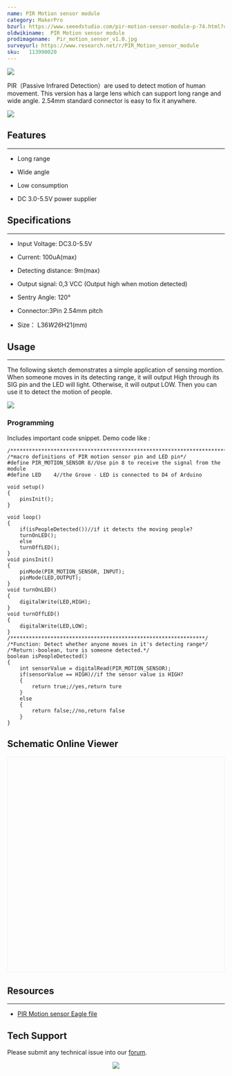 ```yaml
---
name: PIR Motion sensor module
category: MakerPro
bzurl: https://www.seeedstudio.com/pir-motion-sensor-module-p-74.html?cPath=84_88&zenid=020999c566d2f31841dc54602b7d02ef
oldwikiname:  PIR Motion sensor module
prodimagename:  Pir_motion_sensor_v1.0.jpg
surveyurl: https://www.research.net/r/PIR_Motion_sensor_module
sku:   113990020
---
```

![](https://files.seeedstudio.com/wiki/PIR_Motion_sensor_module/img/Pir_motion_sensor_v1.0.jpg)

PIR（Passive Infrared Detection）are used to detect motion of human movement. This version has a large lens which can support long range and wide angle. 2.54mm standard connector is easy to fix it anywhere.

[![](https://files.seeedstudio.com/wiki/Seeed-WiKi/docs/images/300px-Get_One_Now_Banner-ragular.png)](https://www.seeedstudio.com/pir-motion-sensor-module-p-74.html?cPath=84_88&zenid=020999c566d2f31841dc54602b7d02ef)

##   Features
---
*   Long range

*   Wide angle

*   Low consumption

*   DC 3.0-5.5V power supplier

##   Specifications
---
*   Input Voltage: DC3.0-5.5V

*   Current: 100uA(max)

*   Detecting distance: 9m(max)

*   Output signal: 0,3 VCC (Output high when motion detected)

*   Sentry Angle: 120°

*   Connector:3Pin 2.54mm pitch
*   Size： L36*W26*H21(mm)

##   Usage
---
The following sketch demonstrates a simple application of sensing montion. When someone moves in its detecting range, it will output High through its SIG pin and the LED will light. Otherwise, it will output LOW. Then you can use it to detect the motion of people.

![](https://files.seeedstudio.com/wiki/PIR_Motion_sensor_module/img/PIR_motion_sensor_module_connection.JPG)

###   Programming

Includes important code snippet.
Demo code like :
```
/*******************************************************************************/
/*macro definitions of PIR motion sensor pin and LED pin*/
#define PIR_MOTION_SENSOR 8//Use pin 8 to receive the signal from the module
#define LED    4//the Grove - LED is connected to D4 of Arduino

void setup()
{
    pinsInit();
}

void loop()
{
    if(isPeopleDetected())//if it detects the moving people?
    turnOnLED();
    else
    turnOffLED();
}
void pinsInit()
{
    pinMode(PIR_MOTION_SENSOR, INPUT);
    pinMode(LED,OUTPUT);
}
void turnOnLED()
{
    digitalWrite(LED,HIGH);
}
void turnOffLED()
{
    digitalWrite(LED,LOW);
}
/***************************************************************/
/*Function: Detect whether anyone moves in it's detecting range*/
/*Return:-boolean, ture is someone detected.*/
boolean isPeopleDetected()
{
    int sensorValue = digitalRead(PIR_MOTION_SENSOR);
    if(sensorValue == HIGH)//if the sensor value is HIGH?
    {
        return true;//yes,return ture
    }
    else
    {
        return false;//no,return false
    }
}
```


## Schematic Online Viewer

<div class="altium-ecad-viewer" data-project-src="https://files.seeedstudio.com/wiki/PIR_Motion_sensor_module/res/PIR_sensor_v1.0.zip" style="border-radius: 0px 0px 4px 4px; height: 500px; border-style: solid; border-width: 1px; border-color: rgb(241, 241, 241); overflow: hidden; max-width: 1280px; max-height: 700px; box-sizing: border-box;" />
</div>


##   Resources
---
- [PIR Motion sensor Eagle file](https://files.seeedstudio.com/wiki/PIR_Motion_sensor_module/res/PIR_sensor_v1.0.zip)

## Tech Support
Please submit any technical issue into our [forum](https://forum.seeedstudio.com/). <br /><p style="text-align:center"><a href="https://www.seeedstudio.com/act-4.html?utm_source=wiki&utm_medium=wikibanner&utm_campaign=newproducts" target="_blank"><img src="https://files.seeedstudio.com/wiki/Wiki_Banner/new_product.jpg" /></a></p>